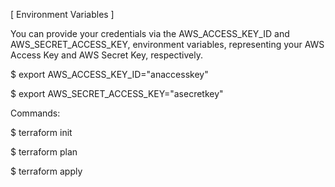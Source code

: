 [ Environment Variables ]

You can provide your credentials via the AWS_ACCESS_KEY_ID and AWS_SECRET_ACCESS_KEY, environment variables, representing your AWS Access Key and AWS Secret Key, respectively.

$ export AWS_ACCESS_KEY_ID="anaccesskey"

$ export AWS_SECRET_ACCESS_KEY="asecretkey"

Commands: 

$ terraform init

$ terraform plan

$ terraform apply 
